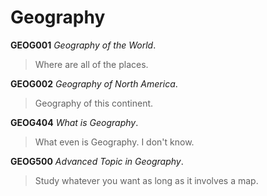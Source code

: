 # Geography

**GEOG001** _Geography of the World_.
> Where are all of the places.

**GEOG002** _Geography of North America_.
> Geography of this continent.

**GEOG404** _What is Geography_.
> What even is Geography. I don't know.

**GEOG500** _Advanced Topic in Geography_.
> Study whatever you want as long as it involves a map.

